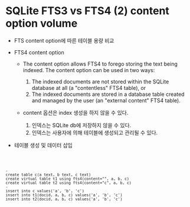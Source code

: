 
# SQLite FTS3 vs FTS4 (2) content option volume

* FTS content option에 따른 테이블 용량 비교

* FTS4 content option
  * The content option allows FTS4 to forego storing the text being indexed. The content option can be used in two ways:
    1. The indexed documents are not stored within the SQLite database at all (a "contentless" FTS4 table), or
    2. The indexed documents are stored in a database table created and managed by the user (an "external content" FTS4 table).

  * content 옵션은 index 생성을 하지 않을 수 있다.
    1. 인덱스는 SQLite db에 저장하지 않을 수 있다.
    2. 인덱스는 사용자에 의해 테이블에 생성되고 관리될 수 있다.
    

* 테이블 생성 및 데이터 삽입 
<code>

    -
    create table c(a text, b text, c text)
    create virtual table t1 using fts4(content="", a, b, c)
    create virtual table t2 using fts4(content="c", a, b, c)
    -
    insert into c values('a', 'b', 'c')
    insert into t1(docid, a, b, c) values('a', 'b', 'c')
    insert into t2(docid, a, b, c) values('a', 'b', 'c')
</code>
